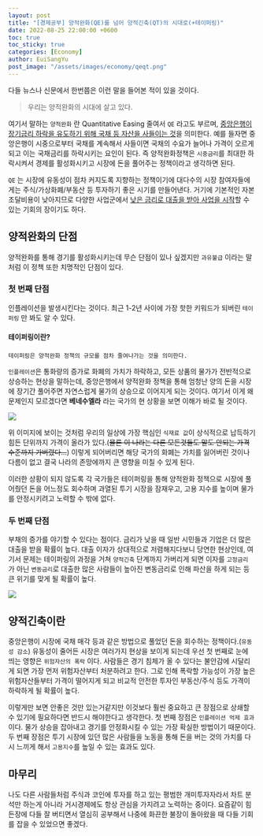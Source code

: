 ```yaml
---
layout: post
title: "[경제공부] 양적완화(QE)를 넘어 양적긴축(QT)의 시대로(+테이퍼링)"
date: 2022-08-25 22:00:00 +0600
toc: true
toc_sticky: true
categories: [Economy]
author: EuiSangYu
post_image: "/assets/images/economy/qeqt.png"
---
```


다들 뉴스나 신문에서 한번쯤은 이런 말을 들어본 적이 있을 것이다.

> 우리는 양적완화의 시대에 살고 있다.

여기서 말하는 `양적완화` 란 Quantitative Easing 줄여서 `QE` 라고도 부르며, <u>중앙은행이 장기금리 하락을 유도하기 위해 국채 등 자산을 사들이는 것</u>을 의미한다. 예를 들자면 중앙은행이 시중으로부터 국채를 계속해서 사들이면 국채의 수요가 늘어나 가격이 오르게되고 이는 국채금리를 하락시키는 요인이 된다. 즉 양적완화정책은 `시중금리`를 최대한 하락시켜서 경제를 활성화시키고 시장에 돈을 풀어주는 정책이라고 생각하면 된다.

`QE` 는 시장에 유동성이 점차 커지도록 지향하는 정책이기에 대다수의 시장 참여자들에게는 주식/가상화폐/부동산 등 투자하기 좋은 시기를 만들어낸다. 거기에 기본적인 자본 조달비용이 낮아지므로 다양한 사업군에서 <u>낮은 금리로 대출을 받아 사업을 시작</u>할 수 있는 기회의 장이기도 하다.

## 양적완화의 단점
양적완화를 통해 경기를 활성화시키는데 무슨 단점이 있나 싶겠지만 `과유불급` 이라는 말처럼 이 정책 또한 치명적인 단점이 있다.

### 첫 번째 단점
인플레이션을 발생시킨다는 것이다. 최근 1-2년 사이에 가장 핫한 키워드가 되버린 `테이퍼링` 만 봐도 알 수 있다.

#### 테이퍼링이란?
```
테이퍼링은 양적완화 정책의 규모를 점차 줄여나가는 것을 의미한다.
```

`인플레이션`은 통화량의 증가로 화폐의 가치가 하락하고, 모든 상품의 물가가 전반적으로 상승하는 현상을 말하는데, 중앙은행에서 양적완화 정책을 통해 엄청난 양의 돈을 시장에 장기간 풀어주면 자연스럽게 물가의 상승으로 이어지게 되는 것이다. 여기서 이게 왜 문제인지 모르겠다면 **베네수엘라** 라는 국가의 현 상황을 보면 이해가 바로 될 것이다.

![](https://velog.velcdn.com/images/clothes/post/f29a66d8-f690-4087-ab44-eb607b3de780/image.png)

위 이미지에 보이는 것처럼 우리의 일상에 가장 핵심인 `식재료 값`이 상식적으로 납득하기 힘든 단위까지 가격이 올라가 있다.(~~물론 이 나라는 다른 모든것들도 말도 안되는 가격 수준까지 가버렸다...~~)
이렇게 되어버리면 해당 국가의 화폐는 가치를 잃어버린 것이나 다름이 없고 결국 나라의 존망에까지 큰 영향을 미칠 수 있게 된다.

이러한 상황이 되지 않도록 각 국가들은 테이퍼링을 통해 양적완화 정책으로 시장에 풀어줬던 돈을 어느정도 회수하며 과열된 투기 시장을 잠재우고, 고용 지수를 높이며 물가를 안정시키려고 노력할 수 밖에 없다.

### 두 번째 단점
부채의 증가를 야기할 수 있다는 점이다. 금리가 낮을 때 일반 시민들과 기업은 더 많은 대출을 받을 확률이 높다.
대출 이자가 상대적으로 저렴해지다보니 당연한 현상인데, 여기서 문제는 테이퍼링의 과정을 거쳐 `양적긴축` 단계까지 가버리게 되면 이자를 `고정금리` 가 아닌 `변동금리`로 대출한 많은 사람들이 높아진 변동금리로 인해 파산을 하게 되는 등 큰 위기를 맞게 될 확률이 높다.

![](https://velog.velcdn.com/images/clothes/post/7ac69168-adea-4407-959a-19b19bf9ad7d/image.png)

## 양적긴축이란
중앙은행이 시장에 국채 매각 등과 같은 방법으로 풀었던 돈을 회수하는 정책이다.(`유동성 감소`)
유동성이 줄어든 시장은 여러가지 현상을 보이게 되는데 우선 첫 번째로 눈에 띄는 영향은 `위험자산의 폭락` 이다. 사람들은 경기 침체가 올 수 있다는 불안감에 시달리게 되면 가장 먼저 위험자산부터 처분하려고 한다. 그로 인해 폭락할 가능성이 가장 높은 위험자산들부터 가격이 떨어지게 되고 비교적 안전한 투자인 부동산/주식 등도 가격이 하락하게 될 확률이 높다.

이렇게만 보면 안좋은 것만 있는거같지만 이것보다 훨씬 중요하고 큰 장점으로 상쇄할 수 있기에 필요하다면 반드시 해야한다고 생각한다.
첫 번째 장점은 `인플레이션 억제 효과`이다. 물가 상승을 잡아내고 경기를 안정화시킬 수 있는 가장 확실한 방법이기 때문이다.
두 번째 장점은 투기 시장에 있던 많은 사람들을 노동을 통해 돈을 버는 것의 가치를 다시 느끼게 해서 `고용지수`를 높일 수 있는 효과도 있다.

## 마무리
나도 다른 사람들처럼 주식과 코인에 투자를 하고 있는 평범한 개미투자자라서 차트 분석만 하는게 아니라 거시경제에도 항상 관심을 가지려고 노력하는 중이다. 요즘같이 힘든장에 다들 잘 버티면서 열심히 공부해서 나중에 화끈한 불장이 돌아왔을 때 다들 기회를 잡을 수 있었으면 좋겠다.
